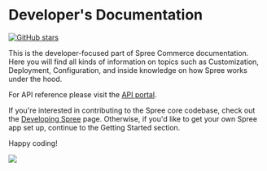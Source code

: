 # Developer's Documentation

[![GitHub stars](https://img.shields.io/github/stars/spree/spree.svg?style=social\&label=Star\&maxAge=2592000)](https://github.com/spree/spree/)

This is the developer-focused part of Spree Commerce documentation. Here you will find all kinds of information on topics such as Customization, Deployment, Configuration, and inside knowledge on how Spree works under the hood.

For API reference please visit the [API portal](https://api.spreecommerce.org).

If you're interested in contributing to the Spree core codebase, check out the [Developing Spree](contributing/developing\_spree.md) page. Otherwise, if you'd like to get your own Spree app set up, continue to the Getting Started section.

Happy coding!

![](.gitbook/assets/spree\_commerce\_home\_header\_2-2x-1-.png)
